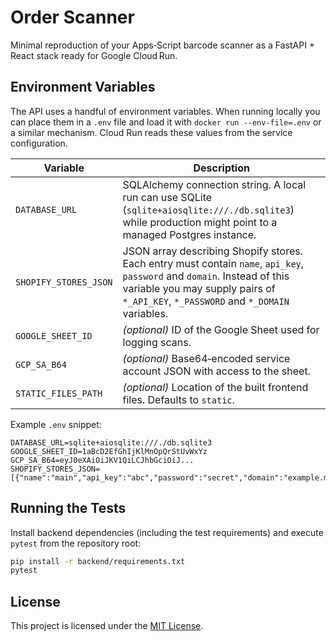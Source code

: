 # Order Scanner

Minimal reproduction of your Apps‑Script barcode scanner as a FastAPI + React stack ready for Google Cloud Run.

## Environment Variables

The API uses a handful of environment variables.  When running locally you can
place them in a `.env` file and load it with `docker run --env-file=.env` or a
similar mechanism.  Cloud Run reads these values from the service configuration.

| Variable | Description |
| --- | --- |
| `DATABASE_URL` | SQLAlchemy connection string.  A local run can use SQLite (`sqlite+aiosqlite:///./db.sqlite3`) while production might point to a managed Postgres instance. |
| `SHOPIFY_STORES_JSON` | JSON array describing Shopify stores.  Each entry must contain `name`, `api_key`, `password` and `domain`.  Instead of this variable you may supply pairs of `*_API_KEY`, `*_PASSWORD` and `*_DOMAIN` variables. |
| `GOOGLE_SHEET_ID` | *(optional)* ID of the Google Sheet used for logging scans. |
| `GCP_SA_B64` | *(optional)* Base64‑encoded service account JSON with access to the sheet. |
| `STATIC_FILES_PATH` | *(optional)* Location of the built frontend files. Defaults to `static`. |

Example `.env` snippet:

```dotenv
DATABASE_URL=sqlite+aiosqlite:///./db.sqlite3
GOOGLE_SHEET_ID=1aBcD2EfGhIjKlMnOpQrStUvWxYz
GCP_SA_B64=eyJ0eXAiOiJKV1QiLCJhbGciOiJ...
SHOPIFY_STORES_JSON=[{"name":"main","api_key":"abc","password":"secret","domain":"example.myshopify.com"}]
```

## Running the Tests

Install backend dependencies (including the test requirements) and execute `pytest` from the repository root:

```bash
pip install -r backend/requirements.txt
pytest
```

## License

This project is licensed under the [MIT License](LICENSE).
